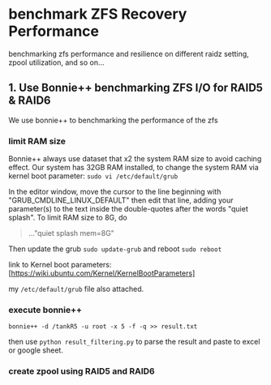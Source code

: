 # benchmark ZFS Recovery Performance
benchmarking zfs performance and resilience on different raidz setting, zpool utilization, and so on...

## 1. Use Bonnie++ benchmarking ZFS I/O for RAID5 & RAID6
We use bonnie++ to benchmarking the performance of the zfs
### limit RAM size
Bonnie++ always use dataset that x2 the system RAM size to avoid caching effect. Our system has 32GB RAM installed, to change the system RAM via kernel boot parameter:
`sudo vi /etc/default/grub`

In the editor window, move the cursor to the line beginning with "GRUB_CMDLINE_LINUX_DEFAULT" then edit that line, adding your parameter(s) to the text inside the double-quotes after the words "quiet splash". To limit RAM size to 8G, do 
>..."quiet splash mem=8G"

Then update the grub `sudo update-grub` and reboot `sudo reboot`

link to Kernel boot parameters: [https://wiki.ubuntu.com/Kernel/KernelBootParameters]

my `/etc/default/grub` file also attached.

### execute bonnie++ 
`bonnie++ -d /tankR5 -u root -x 5 -f -q >> result.txt`

then use `python result_filtering.py` to parse the result and paste to excel or google sheet.

### create zpool using RAID5 and RAID6


